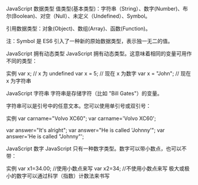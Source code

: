 JavaScript 数据类型
值类型(基本类型)：字符串（String）、数字(Number)、布尔(Boolean)、对空（Null）、未定义（Undefined）、Symbol。

引用数据类型：对象(Object)、数组(Array)、函数(Function)。

注：Symbol 是 ES6 引入了一种新的原始数据类型，表示独一无二的值。

JavaScript 拥有动态类型
JavaScript 拥有动态类型。这意味着相同的变量可用作不同的类型：

实例
var x;               // x 为 undefined
var x = 5;           // 现在 x 为数字
var x = "John";      // 现在 x 为字符串

JavaScript 字符串
字符串是存储字符（比如 "Bill Gates"）的变量。

字符串可以是引号中的任意文本。您可以使用单引号或双引号：

实例
var carname="Volvo XC60";
var carname='Volvo XC60';

var answer="It's alright";
var answer="He is called 'Johnny'";
var answer='He is called "Johnny"';


JavaScript 数字
JavaScript 只有一种数字类型。数字可以带小数点，也可以不带：

实例
var x1=34.00;      //使用小数点来写
var x2=34;         //不使用小数点来写
极大或极小的数字可以通过科学（指数）计数法来书写
